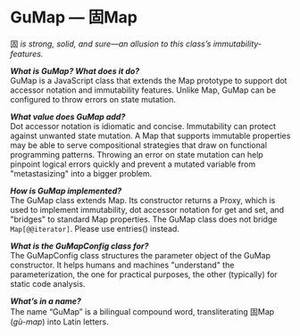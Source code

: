 # GuMap — 固Map
固 _is strong, solid, and sure—an allusion to this class’s immutability-features._

_**What is GuMap? What does it do?**_ \
GuMap is a JavaScript class that extends the Map prototype to support dot accessor notation and immutability features. Unlike Map, GuMap can be configured to throw errors on state mutation.

_**What value does GuMap add?**_ \
Dot accessor notation is idiomatic and concise. Immutability can protect against unwanted state mutation. A Map that supports immutable properties may be able to serve compositional strategies that draw on functional programming patterns. Throwing an error on state mutation can help pinpoint logical errors quickly and prevent a mutated variable from "metastasizing" into a bigger problem.

_**How is GuMap implemented?**_ \
The GuMap class extends Map. Its constructor returns a Proxy, which is used to implement immutability, dot accessor notation for get and set, and "bridges" to standard Map properties. The GuMap class does not bridge `Map[@@iterator]`. Please use entries() instead.

_**What is the GuMapConfig class for?**_ \
The GuMapConfig class structures the parameter object of the GuMap constructor. It helps humans and machines "understand" the parameterization, the one for practical purposes, the other (typically) for static code analysis.

_**What’s in a name?**_ \
The name “GuMap” is a bilingual compound word, transliterating 固Map (_gù-map_) into Latin letters.
